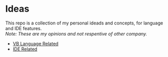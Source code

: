 # Ideas

This repo is a collection of my personal ideads and concepts, for language and IDE features.  
*Note: These are my opinions and not respentive of other company.* 

  * [VB Language Related](../VB_Language_Related/ReadMe.md)    
  * [IDE Related](../IDE_Related/ReadMe.md)
